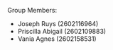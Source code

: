 Group Members:

- Joseph Ruys (2602116964)
- Priscilla Abigail (2602109883)
- Vania Agnes (2602158531)
